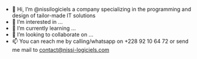 - 👋 Hi, I’m @nissilogiciels a company specializing in the programming and design of tailor-made IT solutions
- 👀 I’m interested in ...
- 🌱 I’m currently learning ...
- 💞️ I’m looking to collaborate on ...
- 📫 You can reach me by calling/whatsapp on +228 92 10 64 72 or send me mail to contact@nissi-logiciels.com

<!---
nissilogiciels/nissilogiciels is a ✨ special ✨ repository because its `README.md` (this file) appears on your GitHub profile.
You can click the Preview link to take a look at your changes.
--->
